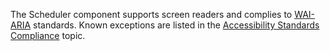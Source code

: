 The Scheduler component supports screen readers and complies to <a href="https://www.w3.org/WAI/standards-guidelines/aria/" target="_blank">WAI-ARIA</a> standards. Known exceptions are listed in the [Accessibility Standards Compliance](/concepts/05%20UI%20Components/Scheduler/10%20Accessibility/10%20Accessibility%20Standards%20Compliance.md '/Documentation/Guide/UI_Components/Scheduler/Accessibility/#Accessibility_Standards_Compliance') topic.